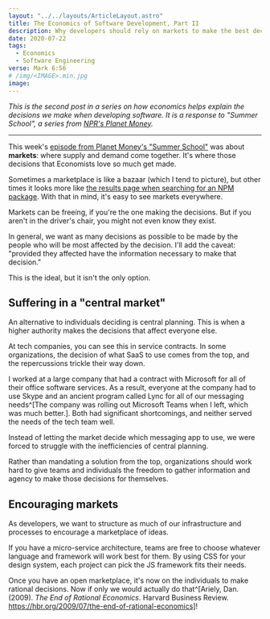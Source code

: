 ```yaml
---
layout: "../../layouts/ArticleLayout.astro"
title: The Economics of Software Development, Part II
description: Why developers should rely on markets to make the best decisions for their product
date: 2020-07-22
tags:
  - Economics
  - Software Engineering
verse: Mark 6:56
# /img/<IMAGE>.min.jpg
image:
---
```


_This is the second post in a series on how economics helps explain the decisions we make when developing software. It is a response to "Summer School", a series from [NPR's Planet Money](https://www.npr.org/sections/money/)._

---

This week's [episode from Planet Money's "Summer School"](https://www.npr.org/2020/07/15/891488686/summer-school-2-markets-pickles) was about **markets**: where supply and demand come together. It's where those decisions that Economists love so much get made.

Sometimes a marketplace is like a bazaar (which I tend to picture), but other times it looks more like [the results page when searching for an NPM package](https://www.npmjs.com/search?q=capitalize). With that in mind, it's easy to see markets everywhere.

Markets can be freeing, if you're the one making the decisions. But if you aren't in the driver's chair, you might not even know they exist.

In general, we want as many decisions as possible to be made by the people who will be most affected by the decision. I'll add the caveat: "provided they affected have the information necessary to make that decision."

This is the ideal, but it isn't the only option.

## Suffering in a "central market"

An alternative to individuals deciding is central planning. This is when a higher authority makes the decisions that affect everyone else.

At tech companies, you can see this in service contracts. In some organizations, the decision of what SaaS to use comes from the top, and the repercussions trickle their way down.

I worked at a large company that had a contract with Microsoft for all of their office software services. As a result, everyone at the company had to use Skype and an ancient program called Lync for all of our messaging needs^[The company was rolling out Microsoft Teams when I left, which was much better.]. Both had significant shortcomings, and neither served the needs of the tech team well.

Instead of letting the market decide which messaging app to use, we were forced to struggle with the inefficiencies of central planning.

Rather than mandating a solution from the top, organizations should work hard to give teams and individuals the freedom to gather information and agency to make those decisions for themselves.

## Encouraging markets

As developers, we want to structure as much of our infrastructure and processes to encourage a marketplace of ideas.

If you have a micro-service architecture, teams are free to choose whatever language and framework will work best for them. By using CSS for your design system, each project can pick the JS framework fits their needs.

Once you have an open marketplace, it's now on the individuals to make rational decisions. Now if only we would actually do that^[Ariely, Dan. (2009). _The End of Rational Economics_. Harvard Business Review. https://hbr.org/2009/07/the-end-of-rational-economics]!
